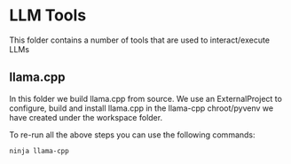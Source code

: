 # LLM Tools

This folder contains a number of tools that are used to interact/execute
LLMs


## llama.cpp

In this folder we build llama.cpp from source. We use an ExternalProject
to configure, build and install llama.cpp in the llama-cpp chroot/pyvenv
we have created under the workspace folder.

To re-run all the above steps you can use the following commands:

```bash
ninja llama-cpp
```

